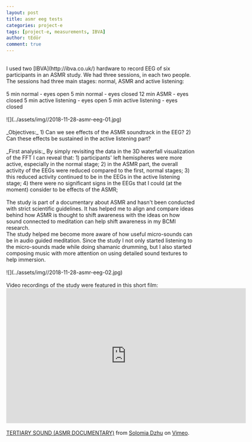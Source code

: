 ```yaml
---
layout: post
title: asmr eeg tests
categories: project-e
tags: [project-e, measurements, IBVA]
author: tEdör
comment: true
---
```

<br>
I used two [IBVA](http://ibva.co.uk/) hardware to record EEG of six participants in an ASMR study. We had three sessions, in each two people. The sessions had three main stages: normal, ASMR and active listening:
<br><br>
5 min normal - eyes open
5 min normal - eyes closed
12 min ASMR - eyes closed
5 min active listening - eyes open
5 min active listening - eyes closed
<br><br>
![](../assets/img//2018-11-28-asmr-eeg-01.jpg)
<br><br>
_Objectives:_
1) Can we see effects of the ASMR soundtrack in the EEG?
2) Can these effects be sustained in the active listening part?
<br><br>
_First analysis:_
By simply revisiting the data in the 3D waterfall visualization of the FFT I can reveal that:
1) participants' left hemispheres were more active, especially in the normal stage;
2) in the ASMR part, the overall activity of the EEGs were reduced compared to the first, normal stages;
3) this reduced activity continued to be in the EEGs in the active listening stage;
4) there were no significant signs in the EEGs that I could (at the moment) consider to be effects of the ASMR;
<br>
<br>
The study is part of a documentary about ASMR and hasn't been conducted with strict scientific guidelines. It has helped me to align and compare ideas behind how ASMR is thought to shift awareness with the ideas on how sound connected to meditation can help shift awareness in my BCMI research.
<br>
The study helped me become more aware of how useful micro-sounds can be in audio guided meditation. Since the study I not only started listening to the micro-sounds made while doing shamanic drumming, but I also started composing music with more attention on using detailed sound textures to help immersion.
<br><br>
![](../assets/img//2018-11-28-asmr-eeg-02.jpg)
<br>
<br>
Video recordings of the study were featured in this short film:
<br>
<iframe src="https://player.vimeo.com/video/308468113?color=c672ff&byline=0&portrait=0" width="640" height="360" frameborder="0" allow="autoplay; fullscreen" allowfullscreen></iframe>
<p><a href="https://vimeo.com/308468113">TERTIARY SOUND (ASMR DOCUMENTARY)</a> from <a href="https://vimeo.com/solomia">Solomia Dzhu</a> on <a href="https://vimeo.com">Vimeo</a>.</p>
